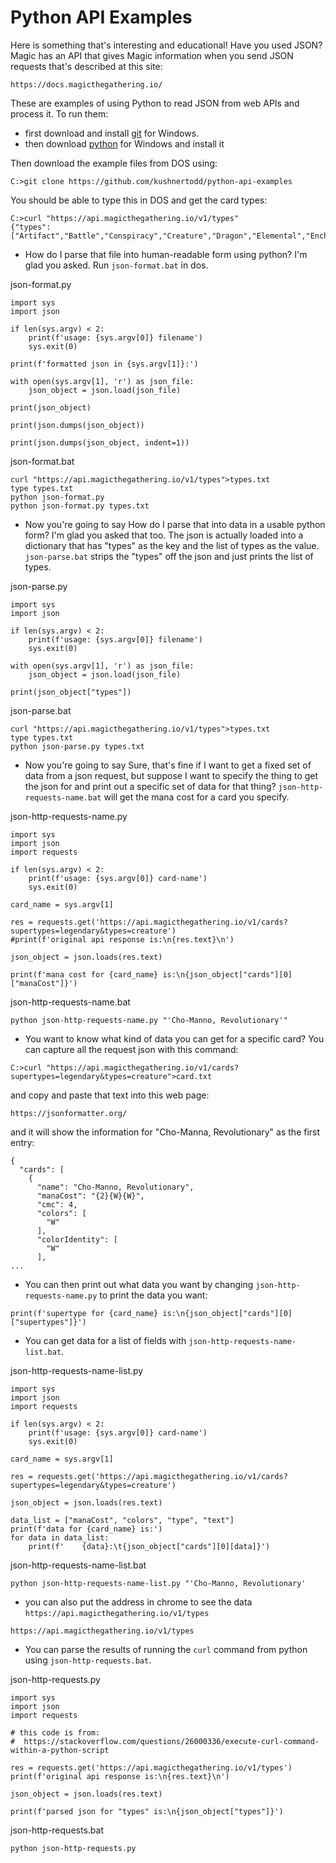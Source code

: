 # Python API Examples

Here is something that's interesting and educational! Have you used JSON? Magic has an API that gives Magic information when you send JSON requests that's described at this site:
```
https://docs.magicthegathering.io/
```
These are examples of using Python to read JSON from web APIs and process it.
To run them:
-  first download and install [git](https://git-scm.com/downloads) for Windows.
- then download [python](https://www.python.org) for Windows and install it

Then download the example files from DOS using:
```
C:>git clone https://github.com/kushnertodd/python-api-examples
```
You should be able to type this in DOS and get the card types:
```
C:>curl "https://api.magicthegathering.io/v1/types"
{"types":["Artifact","Battle","Conspiracy","Creature","Dragon","Elemental","Enchantment","Goblin","Hero","instant","Instant","Jaguar","Knights","Land","Phenomenon","Plane","Planeswalker","Scheme","Sorcery","Stickers","Summon","Tribal","Universewalker","Vanguard","Wolf"]}
```
- How do I parse that file into human-readable form using python? I'm glad you asked. Run `json-format.bat` in dos.

json-format.py

```
import sys
import json

if len(sys.argv) < 2:
    print(f'usage: {sys.argv[0]} filename')
    sys.exit(0)	

print(f'formatted json in {sys.argv[1]}:')

with open(sys.argv[1], 'r') as json_file:
    json_object = json.load(json_file)

print(json_object)

print(json.dumps(json_object))

print(json.dumps(json_object, indent=1))
```

json-format.bat

```
curl "https://api.magicthegathering.io/v1/types">types.txt
type types.txt
python json-format.py
python json-format.py types.txt
```
- Now you're going to say How do I parse that into data in a usable python form? I'm glad you asked that too. The json is actually loaded into a dictionary that has "types" as the key and the list of types as the value. `json-parse.bat` strips the "types" off the json and just prints the list of types. 

json-parse.py

```
import sys
import json

if len(sys.argv) < 2:
    print(f'usage: {sys.argv[0]} filename')
    sys.exit(0)	

with open(sys.argv[1], 'r') as json_file:
    json_object = json.load(json_file)

print(json_object["types"])
```

json-parse.bat

```
curl "https://api.magicthegathering.io/v1/types">types.txt
type types.txt
python json-parse.py types.txt
```
- Now you're going to say Sure, that's fine if I want to get  a fixed set of data from a json request, but suppose I want to specify the thing to get the json for and print out a specific set of data for that thing? `json-http-requests-name.bat` will get the mana cost for a card you specify.

json-http-requests-name.py
```
import sys
import json
import requests

if len(sys.argv) < 2:
    print(f'usage: {sys.argv[0]} card-name')
    sys.exit(0)	

card_name = sys.argv[1]

res = requests.get('https://api.magicthegathering.io/v1/cards?supertypes=legendary&types=creature')
#print(f'original api response is:\n{res.text}\n')

json_object = json.loads(res.text)

print(f'mana cost for {card_name} is:\n{json_object["cards"][0]["manaCost"]}')
```

json-http-requests-name.bat

```
python json-http-requests-name.py "'Cho-Manno, Revolutionary'"
```
- You want to know what kind of data you can get for a specific card? You can capture all the request json with this command:
```
C:>curl "https://api.magicthegathering.io/v1/cards?supertypes=legendary&types=creature">card.txt
```
and copy and paste that text into this web page:
```
https://jsonformatter.org/
```
and it will show the information for "Cho-Manna, Revolutionary" as the first entry:
```
{
  "cards": [
    {
      "name": "Cho-Manno, Revolutionary",
      "manaCost": "{2}{W}{W}",
      "cmc": 4,
      "colors": [
        "W"
      ],
      "colorIdentity": [
        "W"
      ],
...
```
- You can then print out what data you want by changing `json-http-requests-name.py` to print the data you want:
```
print(f'supertype for {card_name} is:\n{json_object["cards"][0]["supertypes"]}') 
```
- You can get data for a list of fields with `json-http-requests-name-list.bat`.


json-http-requests-name-list.py

```
import sys
import json
import requests

if len(sys.argv) < 2:
    print(f'usage: {sys.argv[0]} card-name')
    sys.exit(0)	

card_name = sys.argv[1]

res = requests.get('https://api.magicthegathering.io/v1/cards?supertypes=legendary&types=creature')

json_object = json.loads(res.text)

data_list = ["manaCost", "colors", "type", "text"]
print(f'data for {card_name} is:')
for data in data_list:
    print(f'    {data}:\t{json_object["cards"][0][data]}')
```

json-http-requests-name-list.bat

```
python json-http-requests-name-list.py "'Cho-Manno, Revolutionary'
```
- you can also put the address in chrome to see the data `https://api.magicthegathering.io/v1/types`
```
https://api.magicthegathering.io/v1/types
```
- You can parse the results of running the `curl` command from python using `json-http-requests.bat`.

json-http-requests.py

```
import sys
import json
import requests

# this code is from:
#  https://stackoverflow.com/questions/26000336/execute-curl-command-within-a-python-script

res = requests.get('https://api.magicthegathering.io/v1/types')
print(f'original api response is:\n{res.text}\n')

json_object = json.loads(res.text)

print(f'parsed json for "types" is:\n{json_object["types"]}')
```

json-http-requests.bat

```
python json-http-requests.py
```
